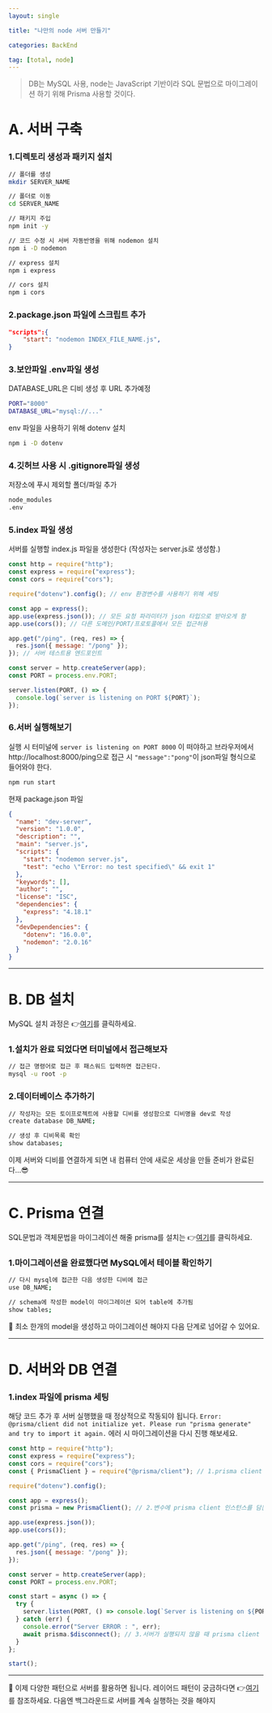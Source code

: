 ```yaml
---
layout: single

title: "나만의 node 서버 만들기"

categories: BackEnd

tag: [total, node]
---
```


> DB는 MySQL 사용, node는 JavaScript 기반이라 SQL 문법으로 마이그레이션 하기 위해 Prisma 사용할 것이다.

# A. 서버 구축

### 1.디렉토리 생성과 패키지 설치

```bash
// 폴더를 생성
mkdir SERVER_NAME

// 폴더로 이동
cd SERVER_NAME

// 패키지 주입
npm init -y

// 코드 수정 시 서버 자동반영을 위해 nodemon 설치
npm i -D nodemon

// express 설치
npm i express

// cors 설치
npm i cors
```

### 2.package.json 파일에 스크립트 추가

```json
"scripts":{
	"start": "nodemon INDEX_FILE_NAME.js",
}
```

### 3.보안파일 .env파일 생성

DATABASE_URL은 디비 생성 후 URL 추가예정

```bash
PORT="8000"
DATABASE_URL="mysql://..."
```

env 파일을 사용하기 위해 dotenv 설치

```bash
npm i -D dotenv
```

### 4.깃허브 사용 시 .gitignore파일 생성

저장소에 푸시 제외할 폴더/파일 추가

```bash
node_modules
.env
```

### 5.index 파일 생성

서버를 실행할 index.js 파일을 생성한다 (작성자는 server.js로 생성함.)

```js
const http = require("http");
const express = require("express");
const cors = require("cors");

require("dotenv").config(); // env 환경변수를 사용하기 위해 세팅

const app = express();
app.use(express.json()); // 모든 요청 파라미터가 json 타입으로 받아오게 함
app.use(cors()); // 다른 도메인/PORT/프로토콜에서 모든 접근허용

app.get("/ping", (req, res) => {
  res.json({ message: "/pong" });
}); // 서버 테스트용 엔드포인트

const server = http.createServer(app);
const PORT = process.env.PORT;

server.listen(PORT, () => {
  console.log(`server is listening on PORT ${PORT}`);
});
```

### 6.서버 실행해보기

실행 시 터미널에 `server is listening on PORT 8000` 이 떠야하고 브라우저에서 http://localhost:8000/ping으로 접근 시 `"message":"pong"`이 json파일 형식으로 들어와야 한다.

```bash
npm run start
```

현재 package.json 파일

```json
{
  "name": "dev-server",
  "version": "1.0.0",
  "description": "",
  "main": "server.js",
  "scripts": {
    "start": "nodemon server.js",
    "test": "echo \"Error: no test specified\" && exit 1"
  },
  "keywords": [],
  "author": "",
  "license": "ISC",
  "dependencies": {
    "express": "4.18.1"
  },
  "devDependencies": {
    "dotenv": "16.0.0",
    "nodemon": "2.0.16"
  }
}
```

---

# B. DB 설치

MySQL 설치 과정은 👉[여기](https://devshon.github.io/reference/MySQL%EC%84%A4%EC%B9%98/)를 클릭하세요.

### 1.설치가 완료 되었다면 터미널에서 접근해보자

```bash
// 접근 명령어로 접근 후 패스워드 입력하면 접근된다.
mysql -u root -p
```

### 2.데이터베이스 추가하기

```bash
// 작성자는 모든 토이프로젝트에 사용할 디비를 생성함으로 디비명을 dev로 작성
create database DB_NAME;

// 생성 후 디비목록 확인
show databases;
```

이제 서버와 디비를 연결하게 되면 내 컴퓨터 안에 새로운 세상을 만들 준비가 완료된다...😎

---

# C. Prisma 연결

SQL문법과 객체문법을 마이그레이션 해줄 prisma를 설치는 👉[여기](https://devshon.github.io/reference/ORM-&-Prisma/)를 클릭하세요.

### 1.마이그레이션을 완료했다면 MySQL에서 테이블 확인하기

```bash
// 다시 mysql에 접근한 다음 생성한 디비에 접근
use DB_NAME;

// schema에 작성한 model이 마이그레이션 되어 table에 추가됨
show tables;
```

📌 최소 한개의 model을 생성하고 마이그레이션 해야지 다음 단계로 넘어갈 수 있어요.

---

# D. 서버와 DB 연결

### 1.index 파일에 prisma 세팅

해당 코드 추가 후 서버 실행했을 때 정상적으로 작동되야 됩니다. `Error: @prisma/client did not initialize yet. Please run "prisma generate" and try to import it again.` 에러 시 마이그레이션을 다시 진행 해보세요.

```js
const http = require("http");
const express = require("express");
const cors = require("cors");
const { PrismaClient } = require("@prisma/client"); // 1.prisma client 선언

require("dotenv").config();

const app = express();
const prisma = new PrismaClient(); // 2.변수에 prisma client 인스턴스를 담는다

app.use(express.json());
app.use(cors());

app.get("/ping", (req, res) => {
  res.json({ message: "/pong" });
});

const server = http.createServer(app);
const PORT = process.env.PORT;

const start = async () => {
  try {
    server.listen(PORT, () => console.log(`Server is listening on ${PORT}`));
  } catch (err) {
    console.error("Server ERROR : ", err);
    await prisma.$disconnect(); // 3.서버가 실행되지 않을 때 prisma client 연결해제 처리
  }
};

start();
```

---

📌 이제 다양한 패턴으로 서버를 활용하면 됩니다. 레이어드 패턴이 궁금하다면 👉[여기](https://devshon.github.io/reference/Layered-pattern/)를 참조하세요.
다음엔 백그라운드로 서버를 계속 실행하는 것을 해야지
